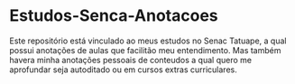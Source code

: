 # Estudos-Senca-Anotacoes
Este repositório está vinculado ao meus estudos no Senac Tatuape, a qual possui anotações de aulas que facilitão meu entendimento. Mas também havera minha anotações pessoais de conteudos a qual quero me aprofundar seja autoditado ou em cursos extras curriculares.  
